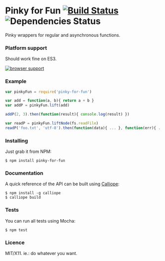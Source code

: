 # Pinky for Fun [![Build Status](https://travis-ci.org/killdream/pinky-for-fun.png)](https://travis-ci.org/killdream/pinky-for-fun) ![Dependencies Status](https://david-dm.org/killdream/pinky-for-fun.png)

Pinky wrappers for regular and asynchronous functions.


### Platform support

Should work fine on ES3.

[![browser support](http://ci.testling.com/killdream/pinky-for-fun.png)](http://ci.testling.com/killdream/pinky-for-fun)


### Example

```js
var pinkyFun = require('pinky-for-fun')

var add = function(a, b){ return a + b }
var addP = pinkyFun.lift(add)

addP(2, 3).then(function(result){ console.log(result) })

var readP = pinkyFun.liftNode(fs.readFile)
readP('foo.txt', 'utf-8').then(function(data){ ... }, function(err){ ... })
```


### Installing

Just grab it from NPM:

    $ npm install pinky-for-fun


### Documentation

A quick reference of the API can be built using [Calliope][]:

    $ npm install -g calliope
    $ calliope build


### Tests

You can run all tests using Mocha:

    $ npm test


### Licence

MIT/X11. ie.: do whatever you want.

[Calliope]: https://github.com/killdream/calliope
[es5-shim]: https://github.com/kriskowal/es5-shim
